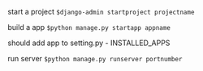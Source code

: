 start a project ```$django-admin startproject projectname```

build a app ```$python manage.py startapp appname```

should add app to setting.py - INSTALLED_APPS

run server ```$python manage.py runserver portnumber```